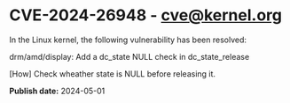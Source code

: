 # CVE-2024-26948 - cve@kernel.org

In the Linux kernel, the following vulnerability has been resolved:

drm/amd/display: Add a dc_state NULL check in dc_state_release

[How]
Check wheather state is NULL before releasing it.

**Publish date:** 2024-05-01
